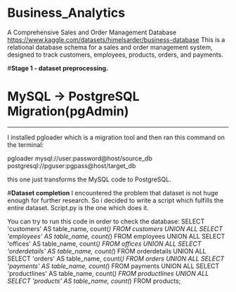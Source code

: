 # Business_Analytics
A Comprehensive Sales and Order Management Database
https://www.kaggle.com/datasets/himelsarder/business-database
This is a relational database schema for a sales and order management system, designed to track customers, employees, products, orders, and payments. 

#**Stage 1 - dataset preprocessing.**
# MySQL → PostgreSQL Migration(pgAdmin)
---
I installed pgloader which is a migration tool and then ran this command on the terminal:

pgloader mysql://user:password@host/source_db postgresql://pguser:pgpass@host/target_db

this one just transforms the MySQL code to PostgreSQL.

#**Dataset completion**
I encountered the problem that dataset is not huge enough for further research. So i decided to write a script which fulfills the entire dataset. 
Script.py is the one which does it.


You can try to run this code in order to check the database:
SELECT 'customers' AS table_name, count(*) FROM customers
UNION ALL
SELECT 'employees' AS table_name, count(*) FROM employees
UNION ALL
SELECT 'offices' AS table_name, count(*) FROM offices
UNION ALL
SELECT 'orderdetails' AS table_name, count(*) FROM orderdetails
UNION ALL
SELECT 'orders' AS table_name, count(*) FROM orders
UNION ALL
SELECT 'payments' AS table_name, count(*) FROM payments
UNION ALL
SELECT 'productlines' AS table_name, count(*) FROM productlines
UNION ALL
SELECT 'products' AS table_name, count(*) FROM products;
